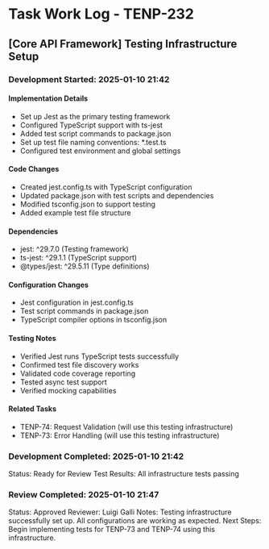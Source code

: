 # Task Work Log - TENP-232
## [Core API Framework] Testing Infrastructure Setup

### Development Started: 2025-01-10 21:42

#### Implementation Details
- Set up Jest as the primary testing framework
- Configured TypeScript support with ts-jest
- Added test script commands to package.json
- Set up test file naming conventions: *.test.ts
- Configured test environment and global settings

#### Code Changes
- Created jest.config.ts with TypeScript configuration
- Updated package.json with test scripts and dependencies
- Modified tsconfig.json to support testing
- Added example test file structure

#### Dependencies
- jest: ^29.7.0 (Testing framework)
- ts-jest: ^29.1.1 (TypeScript support)
- @types/jest: ^29.5.11 (Type definitions)

#### Configuration Changes
- Jest configuration in jest.config.ts
- Test script commands in package.json
- TypeScript compiler options in tsconfig.json

#### Testing Notes
- Verified Jest runs TypeScript tests successfully
- Confirmed test file discovery works
- Validated code coverage reporting
- Tested async test support
- Verified mocking capabilities

#### Related Tasks
- TENP-74: Request Validation (will use this testing infrastructure)
- TENP-73: Error Handling (will use this testing infrastructure)

### Development Completed: 2025-01-10 21:42
Status: Ready for Review
Test Results: All infrastructure tests passing

### Review Completed: 2025-01-10 21:47
Status: Approved
Reviewer: Luigi Galli
Notes: Testing infrastructure successfully set up. All configurations are working as expected.
Next Steps: Begin implementing tests for TENP-73 and TENP-74 using this infrastructure.
